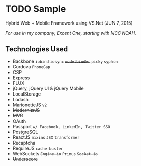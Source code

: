 # TODO Sample

Hybrid Web + Mobile Framework using VS.Net (JUN 7, 2015)

_For use in my company, Excent One, starting with NCC NOAH._

## Technologies Used

- Backbone `iobind` `iosync` ~~`modelbinder`~~ `picky` `syphon`
- Cordova `PhoneGap`
- CSP
- Express
- FLUX
- jQuery, jQuery UI & jQuery Mobile
- LocalStorage
- Lodash
- MarionetteJS `v2`
- ~~ModernizrJS~~
- ~~MVC~~
- OAuth
- Passport `w/ Facebook, LinkedIn, Twitter SSO`
- PostgreSQL
- ReactJS `mixins` `JSX` `transformer`
- Recaptcha
- RequireJS `cache buster`
- WebSockets ~~`Engine.io`~~ `Primus` ~~`Socket.io`~~
- ~~Underscore~~

